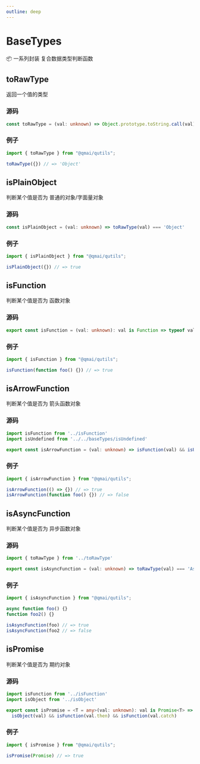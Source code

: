 ```yaml
---
outline: deep
---
```


# BaseTypes

📦 一系列封装 复合数据类型判断函数 



## toRawType

返回一个值的类型

### 源码

```typescript
const toRawType = (val: unknown) => Object.prototype.toString.call(val).slice(8, -1)
```

### 例子

```javascript
import { toRawType } from "@qmai/qutils";

toRawType({}) // => 'Object'
```


## isPlainObject

判断某个值是否为 普通的对象/字面量对象

### 源码

```typescript
const isPlainObject = (val: unknown) => toRawType(val) === 'Object'
```

### 例子

```javascript
import { isPlainObject } from "@qmai/qutils";

isPlainObject({}) // => true
```

## isFunction

判断某个值是否为 函数对象

### 源码

```typescript
export const isFunction = (val: unknown): val is Function => typeof val === 'function'
```

### 例子

```javascript
import { isFunction } from "@qmai/qutils";

isFunction(function foo() {}) // => true
```

## isArrowFunction

判断某个值是否为 箭头函数对象

### 源码

```typescript
import isFunction from '../isFunction'
import isUndefined from '../../baseTypes/isUndefined'

export const isArrowFunction = (val: unknown) => isFunction(val) && isUndefined(val.prototype)

```

### 例子

```javascript
import { isArrowFunction } from "@qmai/qutils";

isArrowFunction(() => {}) // => true
isArrowFunction(function foo() {}) // => false
```

## isAsyncFunction

判断某个值是否为 异步函数对象

### 源码

```typescript
import { toRawType } from '../toRawType'

export const isAsyncFunction = (val: unknown) => toRawType(val) === 'AsyncFunction'
```

### 例子

```javascript
import { isAsyncFunction } from "@qmai/qutils";

async function foo() {}
function foo2() {}

isAsyncFunction(foo) // => true
isAsyncFunction(foo2 // => false
```



## isPromise

判断某个值是否为 期约对象

### 源码

```typescript
import isFunction from '../isFunction'
import isObject from '../isObject'

export const isPromise = <T = any>(val: unknown): val is Promise<T> =>
  isObject(val) && isFunction(val.then) && isFunction(val.catch)
```

### 例子

```javascript
import { isPromise } from "@qmai/qutils";

isPromise(Promise) // => true
```

